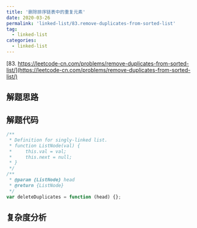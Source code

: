 ```yaml
---
title: '删除排序链表中的重复元素'
date: 2020-03-26
permalink: 'linked-list/83.remove-duplicates-from-sorted-list'
tag:
  - linked-list
categories:
  - linked-list
---
```


[83. https://leetcode-cn.com/problems/remove-duplicates-from-sorted-list/](https://leetcode-cn.com/problems/remove-duplicates-from-sorted-list/)

## 解题思路

## 解题代码

```js
/**
 * Definition for singly-linked list.
 * function ListNode(val) {
 *     this.val = val;
 *     this.next = null;
 * }
 */
/**
 * @param {ListNode} head
 * @return {ListNode}
 */
var deleteDuplicates = function (head) {};
```

## 复杂度分析
